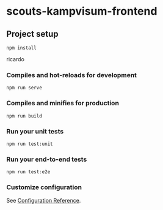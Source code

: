 # scouts-kampvisum-frontend

## Project setup

```
npm install
```

ricardo

### Compiles and hot-reloads for development

```
npm run serve
```

### Compiles and minifies for production

```
npm run build
```

### Run your unit tests

```
npm run test:unit
```

### Run your end-to-end tests

```
npm run test:e2e
```

### Customize configuration

See [Configuration Reference](https://cli.vuejs.org/config/).
